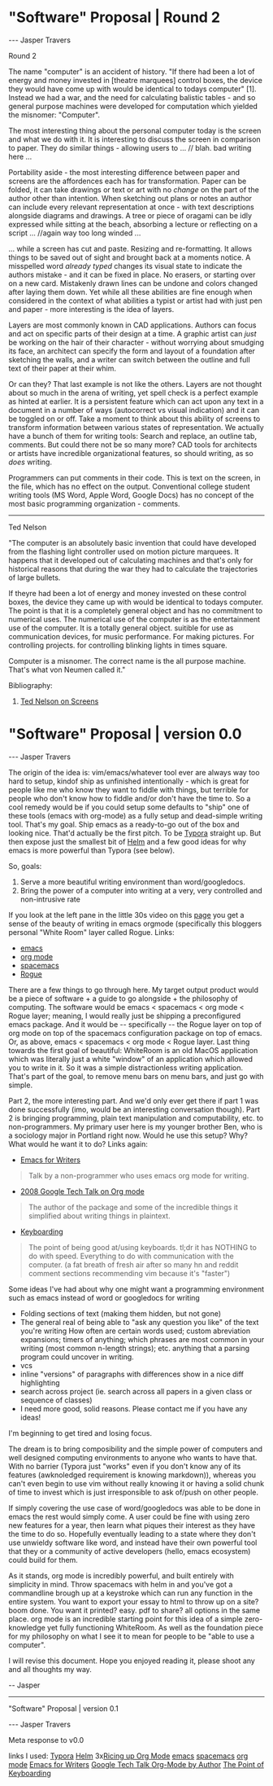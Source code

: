 # "Software" Proposal | Round 2

--- Jasper Travers

Round 2

The name "computer" is an accident of history. "If there had been a lot of energy and money invested in [theatre marquees] control boxes, the device they would have come up with would be identical to todays computer" [1]. Instead we had a war, and the need for calculating balistic tables - and so general purpose machines were developed for computation which yielded the misnomer: "Computer". 

The most interesting thing about the personal computer today is the screen and what we do with it. It is interesting to discuss the screen in comparison to paper. They do similar things - allowing users to ... // blah. bad writing here ...

Portability aside - the most interesting difference between paper and screens are the affordences each has for transformation. Paper can be folded, it can take drawings or text or art with no *change* on the part of the author other than intention. When sketching out plans or notes an author can include every relevant representation at once - with text descriptions alongside diagrams and drawings. A tree or piece of oragami can be idly expressed while sitting at the beach, absorbing a lecture or reflecting on a script ... //again way too long winded ...

... while a screen has cut and paste. Resizing and re-formatting. It allows things to be saved out of sight and brought back at a moments notice. A misspelled word *already typed* changes its visual state to indicate the authors mistake - and it can be fixed in place. No erasers, or starting over on a new card. Mistakenly drawn lines can be undone and colors changed after laying them down. Yet while all these abilities are fine enough when considered in the context of what abilities a typist or artist had with just pen and paper - more interesting is the idea of layers.

Layers are most commonly known in CAD applications. Authors can focus and act on specific parts of their design at a time. A graphic artist can *just* be working on the hair of their character - without worrying about smudging its face, an architect can specify the form and layout of a foundation after sketching the walls, and a writer can switch between the outline and full text of their paper at their whim.

Or can they? That last example is not like the others. Layers are not thought about so much in the arena of writing, yet spell check is a perfect example as hinted at earlier. It is a persistent feature which can act upon any text in a document in a number of ways (autocorrect vs visual indication) and it can be toggled on or off. Take a moment to think about this ability of screens to transform information between various states of representation. We actually have a bunch of them for writing tools: Search and replace, an outline tab, comments. But could there not be so many more? CAD tools for architects or artists have incredible organizational features, so should writing, as so *does* writing.

Programmers can put comments in their code. This is text on the screen, in the file, which has no effect on the output. Conventional college student writing tools (MS Word, Apple Word, Google Docs) has no concept of the most basic programming organization - comments. 





---

Ted Nelson

"The computer is an absolutely basic invention that could have developed from the flashing light controller used on motion picture marquees. It happens that it developed out of calculating machines and that's only for historical reasons that during the war they had to calculate the trajectories of large bullets.

If theyre had been a lot of energy and money invested on these control boxes, the device they came up with would be identical to todays computer. The point is that it is a completely general object and has no commitment to numerical uses. The numerical use of the computer is as the entertainment use of the computer. It is a totally general object. suitible for use as communication devices, for music performance. For making pictures. For controlling projects. for controlling blinking lights in times square.

Computer is a misnomer. The correct name is the all purpose machine. That's what von Neumen called it."

Bibliography:

1. [Ted Nelson on Screens](https://www.youtube.com/watch?v=RVU62CQTXFI&t=789s)



# "Software" Proposal | version 0.0

--- Jasper Travers

The origin of the idea is: vim/emacs/whatever tool ever are always way too hard to setup, kindof ship as unfinished intentionally - which is great for people like me who know they want to fiddle with things, but terrible for people who don't know how to fiddle and/or don't have the time to. So a cool remedy would be if you could setup some defaults to "ship" one of these tools (emacs with org-mode) as a fully setup and dead-simple writing tool. That's my goal. Ship emacs as a ready-to-go out of the box and looking nice. That'd actually be the first pitch. To be [Typora](https://typora.io/) straight up. But then expose just the smallest bit of [Helm](http://tuhdo.github.io/helm-intro.html) and a few good ideas for why emacs is more powerful than Typora (see below).

So, goals:
1. Serve a more beautiful writing environment than word/googledocs.
2. Bring the power of a computer into writing at a very, very controlled and non-intrusive rate

If you look at the left pane in the little 30s video on this [page](https://lepisma.github.io/2017/10/28/ricing-org-mode/index.html) you get a sense of the beauty of writing in emacs orgmode (specifically this bloggers personal "White Room" layer called Rogue. Links:
- [emacs](https://www.gnu.org/software/emacs/)
- [org mode](https://orgmode.org/)
- [spacemacs](http://spacemacs.org/)
- [Rogue](https://lepisma.github.io/2017/10/28/ricing-org-mode/index.html)

There are a few things to go through here. My target output product would be a piece of software + a guide to go alongside + the philosophy of computing.
The software would be emacs < spacemacs < org mode < Rogue layer; meaning, I would really just be shipping a preconfigured emacs package. And it would be -- specifically -- the Rogue layer on top of org mode on top of the spacemacs configuration package on top of emacs. Or, as above, emacs < spacemacs < org mode < Rogue layer. 
Last thing towards the first goal of beautiful: WhiteRoom is an old MacOS application which was literally just a white "window" of an application which allowed you to write in it. So it was a simple distractionless writing application. That's part of the goal, to remove menu bars on menu bars, and just go with simple.

Part 2, the more interesting part. And we'd only ever get there if part 1 was done successfully (imo, would be an interesting conversation though). Part 2 is bringing programming, plain text manipulation and computability, etc. to non-programmers. My primary user here is my younger brother Ben, who is a sociology major in Portland right now. Would he use this setup? Why? What would he want it to do? Links again:

- [Emacs for Writers](https://www.youtube.com/watch?v=FtieBc3KptU&t=3016s)
>  Talk by a non-programmer who uses emacs org mode for writing.
- [2008 Google Tech Talk on Org mode](https://www.youtube.com/watch?v=oJTwQvgfgMM)
>  The author of the package and some of the incredible things it simplified about writing things in plaintext.
- [Keyboarding](https://lepisma.github.io/2017/08/25/keyboard/index.html)
> The point of being good at/using keyboards. tl;dr it has NOTHING to do with speed. Everything to do with communication with the computer. (a fat breath of fresh air after so many hn and reddit comment sections recommending vim because it's "faster")

Some ideas I've had about why one might want a programming environment such as emacs instead of word or googledocs for writing
- Folding sections of text (making them hidden, but not gone)
- The general real of being able to "ask any question you like" of the text you're writing
  How often are certain words used; custom abreviation expansions; timers of anything; which phrases are most common in your writing (most common n-length strings); etc. anything that a parsing program could uncover in writing.
- vcs
- inline "versions" of paragraphs with differences show in a nice diff highlighting
- search across project (ie. search across all papers in a given class or sequence of classes)
- I need more good, solid reasons. Please contact me if you have any ideas!

I'm beginning to get tired and losing focus.

The dream is to bring composibility and the simple power of computers and well designed computing environments to anyone who wants to have that. With no barrier (Typora just "works" even if you don't know any of its features (awknoledged requirement is knowing markdown)), whereas you can't even begin to use vim without really knowing it or having a solid chunk of time to invest which is just irresponsible to ask of/push on other people.

If simply covering the use case of word/googledocs was able to be done in emacs the rest would simply come. A user could be fine with using zero new features for a year, then learn what piques their interest as they have the time to do so. Hopefully eventually leading to a state where they don't use unwieldy software like word, and instead have their own powerful tool that they or a community of active developers (hello, emacs ecosystem) could build for them.

As it stands, org mode is incredibly powerful, and built entirely with simplicity in mind. Throw spacemacs with helm in and you've got a commandline brough up at a keystroke which can run any function in the entire system. You want to export your essay to html to throw up on a site? boom done. You want it printed? easy. pdf to share? all options in the same place. org mode is an incredible starting point for this idea of a simple zero-knowledge yet fully functioning WhiteRoom. As well as the foundation piece for my philosophy on what I see it to mean for people to be "able to use a computer".


I will revise this document. Hope you enjoyed reading it, please shoot any and all thoughts my way.


-- Jasper


---


"Software" Proposal | version 0.1

--- Jasper Travers

Meta response to v0.0

links I used:
[Typora](https://typora.io/)
[Helm](http://tuhdo.github.io/helm-intro.html)
3x[Ricing up Org Mode](https://lepisma.github.io/2017/10/28/ricing-org-mode/index.html)
[emacs](https://www.gnu.org/software/emacs/)
[spacemacs](http://spacemacs.org/)
[org mode](https://orgmode.org/)
[Emacs for Writers](https://www.youtube.com/watch?v=FtieBc3KptU&t=3016s)
[Google Tech Talk Org-Mode by Author](https://www.youtube.com/watch?v=oJTwQvgfgMM)
[The Point of Keyboarding](https://lepisma.github.io/2017/08/25/keyboard/index.html)




